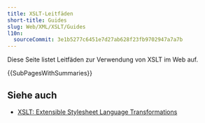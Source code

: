 ```yaml
---
title: XSLT-Leitfäden
short-title: Guides
slug: Web/XML/XSLT/Guides
l10n:
  sourceCommit: 3e1b5277c6451e7d27ab628f23fb9702947a7a7b
---
```


Diese Seite listet Leitfäden zur Verwendung von XSLT im Web auf.

{{SubPagesWithSummaries}}

## Siehe auch

- [XSLT: Extensible Stylesheet Language Transformations](/de/docs/Web/XML/XSLT)
